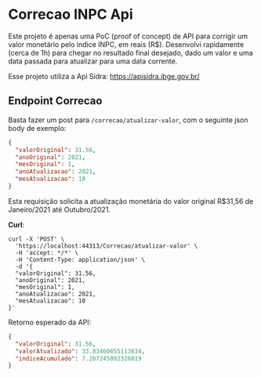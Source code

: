 # Correcao INPC Api
Este projeto é apenas uma PoC (proof of concept) de API para corrigir um valor monetário pelo índice INPC, em reais (R$). Desenvolvi rapidamente (cerca de 1h) para chegar no resultado final desejado, dado um valor e uma data passada para atualizar para uma data corrente.

Esse projeto utiliza a Api Sidra: https://apisidra.ibge.gov.br/

## Endpoint Correcao
Basta fazer um post para `/correcao/atualizar-valor`, com o seguinte json body de exemplo:
```json
{
  "valorOriginal": 31.56,
  "anoOriginal": 2021,
  "mesOriginal": 1,
  "anoAtualizacao": 2021,
  "mesAtualizacao": 10
}
```
Esta requisição solicita a atualização monetária do valor original R$31,56 de Janeiro/2021 até Outubro/2021.

**Curl**:
```curl
curl -X 'POST' \
  'https://localhost:44313/Correcao/atualizar-valor' \
  -H 'accept: */*' \
  -H 'Content-Type: application/json' \
  -d '{
  "valorOriginal": 31.56,
  "anoOriginal": 2021,
  "mesOriginal": 1,
  "anoAtualizacao": 2021,
  "mesAtualizacao": 10
}'
```

Retorno esperado da API:
```json
{
  "valorOriginal": 31.56,
  "valorAtualizado": 33.83460655113834,
  "indiceAcumulado": 7.207245092326819
}
```
